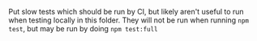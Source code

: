 Put slow tests which should be run by CI, but likely aren't useful to run when
testing locally in this folder. They will not be run when running `npm test`,
but may be run by doing `npm test:full`
